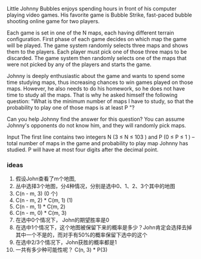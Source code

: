 Little Johnny Bubbles enjoys spending hours in front of his computer playing video games. His favorite game is Bubble Strike, fast-paced bubble shooting online game for two players.

Each game is set in one of the N maps, each having different terrain configuration. First phase of each game decides on which map the game will be played. The game system randomly selects three maps and shows them to the players. Each player must pick one of those three maps to be discarded. The game system then randomly selects one of the maps that were not picked by any of the players and starts the game.

Johnny is deeply enthusiastic about the game and wants to spend some time studying maps, thus increasing chances to win games played on those maps. However, he also needs to do his homework, so he does not have time to study all the maps. That is why he asked himself the following question: "What is the minimum number of maps I have to study, so that the probability to play one of those maps is at least P
"?

Can you help Johnny find the answer for this question? You can assume Johnny's opponents do not know him, and they will randomly pick maps.

Input
The first line contains two integers N
 (3
 ≤
 N
 ≤
 103
) and P
 (0
 ≤
 P
 ≤
 1
) – total number of maps in the game and probability to play map Johnny has studied. P
 will have at most four digits after the decimal point.

 ### ideas
 1. 假设John查看了m个地图, 
 2. 丛中选择3个地图，分4种情况，分别是选中0、1、2、3个其中的地图
 3. C(n - m, 3) (0 个)
 4. C(n - m, 2) * C(m, 1) (1)
 5. C(n - m, 1) * C(m, 2) 
 6. C(n - m, 0) * C(m, 3) 
 7. 在选中0个情况下， John的期望胜率是0
 8.  在选中1个情况下，这个地图被保留下来的概率是多少？John肯定会选择去掉其中一个不是的，而对手有50%的概率保留下选中的这个
 9.  在选中2/3个情况下，John获胜的概率都是1
 10. 一共有多少种可能性呢？ C(n, 3) * P(3) 